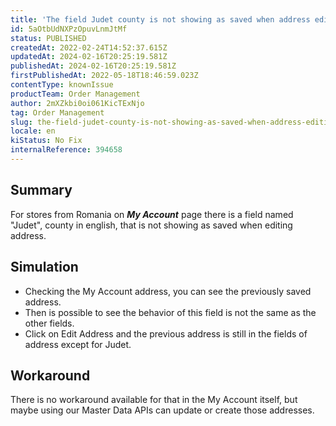 ```yaml
---
title: 'The field Judet county is not showing as saved when address editing on Romania my account.'
id: 5aOtbUdNXPzOpuvLnmJtMf
status: PUBLISHED
createdAt: 2022-02-24T14:52:37.615Z
updatedAt: 2024-02-16T20:25:19.581Z
publishedAt: 2024-02-16T20:25:19.581Z
firstPublishedAt: 2022-05-18T18:46:59.023Z
contentType: knownIssue
productTeam: Order Management
author: 2mXZkbi0oi061KicTExNjo
tag: Order Management
slug: the-field-judet-county-is-not-showing-as-saved-when-address-editing-on-romania-my-account
locale: en
kiStatus: No Fix
internalReference: 394658
---
```


## Summary


For stores from Romania on _**My Account**_ page there is a field named "Judet", county in english, that is not showing as saved when editing address.


##

## Simulation



- Checking the My Account address, you can see the previously saved address.
- Then is possible to see the behavior of this field is not the same as the other fields.
- Click on Edit Address and the previous address is still in the fields of address except for Judet.


##

## Workaround


There is no workaround available for that in the My Account itself, but maybe using our Master Data APIs can update or create those addresses.





